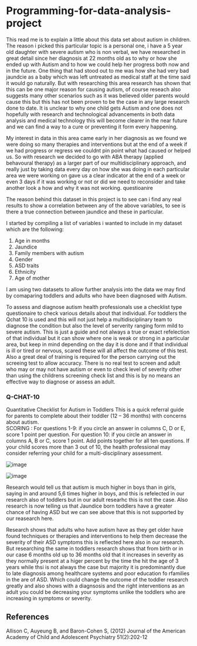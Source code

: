 # Programming-for-data-analysis-project

This read me is to explain a little about this data set about autism in children. The reason i picked this particular topic is a personal one, i have a 5 year old daughter with severe autism who is non verbal, we have researched in great detail since her diagnosis at 22 months old as to why or how she ended up with Autism and to how we could help her progress both now and in the future. One thing that had stood out to me was how she had very bad jaundcie as a baby which was left untreated as medical staff at the time said it would go naturally. But with researching this area research has shown that this can be one major reason for causing autism, of course reseach also suggests many other scenarios such as it was believed older parents would cause this but this has not been proven to be the case in any large research done to date. It is unclear to why one child gets Autism and one does not hopefully with research and technological advancements in both data analysis and medical technology this will become clearer in the near future and we can find a way to a cure or preventing it form every happening.

My interest in data in this area came early in her diagnosis as we found we were doing so many therapies and interventions but at the end of a week if we had progress or regress we couldnt pin point what had caused or helped us. So with research we decided to go with ABA therapy (applied behavoural therapy) as a larger part of our multidisciplinary approach, and really just by taking data every day on how she was doing in each particular area we were working on gave us a clear indicator at the end of a week or even 3 days if it was working or not or did we need to reconsider and take another look a how and why it was not working. questioanire

The reason behind this dataset in this project is to see can i find any real results to show a correlation between any of the above variables, to see is there a true connection between jaundice and these in particular. 

I started by compiling a list of variables i wanted to include in my dataset which are the following:

1. Age in months
2. Jaundice
3. Family members with autism
4. Gender
5. ASD traits
6. Ethnicity
7. Age of mother

I am using two datasets to allow further analysis into the data we may find by comaparing toddlers and adults who have been diagnosed with Autism.


To assess and diagnose autism health professionals use a checklist type questionaire to check various details about that individual. For toddlers the Qchat 10 is used and this will not just help a multidisciplinary team to diagnose the condition but also the level of serverity ranging form mild to severe autism. This is just a guide and not always a true or exact refelection of that individual but it can show where one is weak or strong in a particular area, but keep in mind depending on the day it is done and if that individual is ill or tired or nervous, scared these will all affect the outcome of this test.  
Also a great deal of training is required for the person carrying out the screeing test to allow accuracy. There is no real test to screen and adult who may or may not have autism or even to check level of severity other than using the childrens screening check list and this is by no means an effective way to diagnose or assess an adult.




### Q-CHAT-10
Quantitative Checklist for Autism in Toddlers 
This is a quick referral guide for parents to complete about their toddler (12 – 36 months) with concerns about autism.  
SCORING
: For questions 1-9: if you circle an answer in columns C, D or E, score 1 point per question. For question 10: if you 
circle an answer in columns A, B or C, score 1 point. Add points together for all ten questions. If your child scores more than 3 out of 10, the health professional may consider referring your child for a multi-disciplinary assessment.  

![image](https://user-images.githubusercontent.com/35726074/49759307-33064b80-fcb9-11e8-8b1b-d354a4e93256.png) 



![image](https://user-images.githubusercontent.com/35726074/49796992-11977500-fd36-11e8-8f29-418f0652b634.png)



Research would tell us that autism is much higher in boys than in girls, saying in and around 5,6 times higher in boys, and this is refelected in our research also of toddlers but in our adult researhc this is not the case. Also research is now telling us that Jaundice born toddlers have a greater chance of having ASD but we can see above that this is not supported by our reasearch here.



Research shows that adults who have autism have as they get older have found techniques or therapies and interventions to help them decrease the severity of their ASD symptoms this is reflected here also in our research. But researching the same in toddlers research shows that from birth or in our case 6 months old up to 36 months old that it increases in severity as they normally present at a higer percent by the time the hit the age of 3 years while thsi is not always the case but majority it is predominantly due to late diagnosis among healthcare systems and poor education fo rfamilies in the are of ASD. Which could change the outcome of the toddler research greatly and also shows with a diagnsosis and the right interventions as an adult you could be decreasing your symptoms unlike the toddlers who are increasing in symptoms or severity.



## References
 Allison C, Auyeung B, and Baron-Cohen S, (2012) 
Journal of the American Academy of Child and Adolescent Psychiatry
 51(2):202-12
